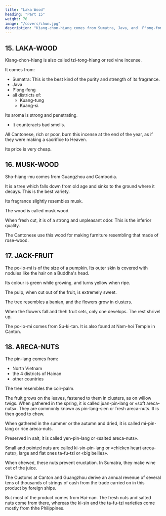 ```yaml
---
title: "Laka Wood"
heading: "Part 15"
weight: 70
image: "/covers/chun.jpg"
description: "Kiang-chon-hiang comes from Sumatra, Java, and  P'ong-fong, the districts of Kuang-tung and Kuang-si"
---
```




## 15. LAKA-WOOD

Kiang-chon-hiang is also called tzi-tong-hiang or red vine incense. 

It comes from:
- Sumatra: This is the best kind of the purity and strength of its fragrance.
- Java
- P'ong-fong
- all districts of:
  - Kuang-tung
  - Kuang-si. 

Its aroma is strong and penetrating.
- It counteracts bad smells. 

All Cantonese, rich or poor, burn this incense at the end of the year, as if they were making a sacrifice to Heaven.

Its price is very cheap.


<!-- Notes.
work Pahang, on the east coast of the Malay Peninsula. In the first part of this
1) P'ong-fong, that laka-wood was a product of Sumatra, Tan-ma-ling (Kwantan), Fo-
states the author
Borneo. 30 lo-an (Beranang), Sho-p'o (Java), the Celebes (?), and
says it was a product Tung-si-yang-k'au, 3,is*,i7* uses the name kiang-Uang, and
it is also c&Wei U-M-Mang,
says Pon-ts'au, The
Palembang. ofPatani(-:/r VM), and
is given as the name of a kind of gharu-wood.
which, in another passage (supra, p. 205, line 25),
lit. ..burning fueb), was not performed
or fan-ch'ai {j^
2) The ..Sacrifice to Heaven)),
Li Ki, II, 202. The simile does not
Legge, See
Sovereign. 35 by the people at large, but by
cheapness of this odoriferous wood,
the of view that, in mean only can  it appear a happy one; 
every one celebrated the coming of the
fan-ch'ai. New Year
in the same way as the Emperors did with the
author states that the sap of the laka-wood tree
In another passage (supra, p. 198) our
dragon's-blood».
(.imitation
40 was used to make an
3) -->


## 16. MUSK-WOOD

Sho-hiang-mu comes from Guangzhou and Cambodia.
<!-- Chan-ch'ong and from age -->

It is a tree which falls down from old age and sinks to the ground where it decays. This is the best variety.

Its fragrance slightly resembles musk. 

The wood is called musk wood. 

When fresh cut, it is of a strong and unpleasant odor. This is the inferior quality. 

The Cantonese use this wood for making furniture resembling that made of rose-wood. 

<!-- the
this

Chinese works.
has nothing
to

have been unableto identify this product,
The Tung-si-yang-k'au,
say concerning
Pon-ts'au does not refer to
it,
3,io''
(:^
10
nor have we found any mention of
it
in other
mentions this product as coming from Kamboja, but
except that the I-t'ung-chi says
it
has the odour of musk. The
it. -->


## 17. JACK-FRUIT

The po-lo-mi is of the size of a pumpkin. Its outer skin is covered with nodules like the hair on a Buddha's head.

Its colour is green while growing, and turns yellow when ripe. 

The pulp, when cut out of the fruit, is extremely sweet. 

The tree resembles a banian, and the flowers grow in clusters.

When the flowers fall and theh fruit sets, only one develops. The rest shrivel up. 

The po-lo-mi comes from Su-ki-tan. It is also found at Nam-hoi Temple in Canton.

<!-- 
Note.
the product of the Artocarpus integrifolia; the origin of our name for it, jack, 25
the Malayalam name of the fruit, chaMa. Its Sanskrit names are panasa, phalasa, and lantaka-
This fruit
is
Yule and Burnell,
Crawfurd, Hist. Indian Archipel., I, 422. De'can-
indigenous to the Western Ghats-possibly Malabar. The fruit was at
calleip'o-na-so by the Chinese, which is the Sanskrit name ^amasa. The Sui-shu 82,?'' is
I be-
phala.
dolle, op.
first
is
cit.,
239, thinks
lieve, the earliest
boja)
it
spe^s
Glossary, 335.
it is
Chinese work
of «the p'o-na-so
to
(
mention this
(^ Diospyros kaki) and whose
the sM
the name
fruit.
Among the products
peculiar to Chon-la (Kam- 30
1^ ^[J ^) tree which had no flowers, and whose leaves were like
was like a pumpkin (tung-kua). «Later on it received
was given it on its introduction into Canton in the
sixth century by a native of «the country of Po-1ob
('^ ^), whence the name of the fruit.
Po-Io, according to T'ang-shu, 222B, was S. W. of Kamboja'(Chi-t'u), and
Won-hien-tung-k'au, 35
331. Sect. P'o-li, identifies it with P'o-li, which is supposed to have been in the Malay
Peninsula.
fruit
of po-lo-mi, which, the Chinese say,
Conf. supra, pp. 83, 85, n. 4 -->


<!-- Yu-yang-tsa-tsu, 18,8^ has the following on the jack-fruit= «The F'o-na-so
tree grows
({jj) in
also grows in Fu-lin,
Po-ssii (Persia); it
^
where
it is
^)
^[5
a-p'u-to (|J^
called
°^ a-sa-to |J^
^1 according to Pon-ts'au). The tree grows to 50 or 60 feet
The bark is blueish-green. The leaves are very shiny, they do not wither in winter or
5 summer. The fruit does not come out of the flower, but proceeds from the stem of the tree, and
nP ?lS
high.
is
as large as a pumpkin. It has a husk enveloping
pulp
number of them. They have stems (;^)- Inside the
yellow, which is excellent eating when roasted.)) See
10
P'ing-chou-k'o-t'an, 2,5* says:
The ripe fruit
call it
like a
is
at the
and on the husk are spines
(^J)- The
po-lo-mi.
When
pips there
is
a kernel like a chestnut and
Hirth, J. A. 0. S., XXX, 24.
«In front of the Nan-hai-miau (in Canton) there is a big
also
pumpkin, when opened its sections
(J^) are
properly prepared (lit. steeped) it is good to eat
The Nan-hai (Nam-hoi
•
it,
sweet and edible. The pips (inside the pulp) are as big as jujubes, and one fruit has a
is
Cantonese)-miau in Canton
in
is
like bananas.
(y^
^
The
tree.
natives
'pT ^^).»
supposed to have been founded
end of the sixth century A. D. The two jack-fruit trees in
it
were said
to
have been
15 planted during the Liang dynasty (A. D. 502—557), and are supposed to have been the ancestors
of all the jack-fruit trees in the neighbourhood. See Kuang-tung-sin-yii (published in 1700),
6,7,
At the present time the jack-fruit is found all over Kuang-tung, Hainan and
southern Formosa. The image of the iirst propagator of the jack-fruit in China
the native of
the kingdom of Po-lo referred to previously
is worshipped down to the present day in the Nam-hoi
and
25,28, et seqq.
—
—
20 temple, where jack-fruit trees are
191, III,
still
grown. Notes and Queries on China and Japan,
Concerning the origin of the Chinese name joo-Zo-mi for
on the Chinese language, 437,
phala
II,
169,
U.
is
inclined to think
and mi may be the Chinese word
fruit,
it
this fruit,
Thos. Watters, Essays
a mixed term, po-lo
may
be Sanskrit for
for honey. This explanation appears to us a fairly
25 satisfactory one.
The T'ang-shu,
(A. D. 647) a mission
Emperor with
Populus alba,
30 possible that
2k
po-lo

mentions that in the twenty-first year of the chong-Tcuan period

from Magadha (Central India) which came

Po-lo is,
this particular
viffi
This tree,
it is said,
to the
as noted previously, the Sanskrit
one
may have been
Chinese court, presented the
(y 7^
— but seems
resembled a pai-yang tree
word
for «fruit))
a po-lo-mi or jack-fruit tree,
if
it
not a pine-apple. -->


## 18. ARECA-NUTS 

The pin-lang comes from:
- North Vietnam
- the 4 districts of Hainan
- other countries 

The tree resembles the coir-palm.

The fruit grows on the leaves, fastened to them in clusters, as on willow twigs. When gathered in the spring, it is called juan-pin-lang or «soft areca-nuts». They are commonly known as pin-lang-sien or fresh areca-nuts. It is then good to chew.

When gathered in the summer or the autumn and dried, it is called mi-pin-lang or rice areca-nuts. 

Preserved in salt, it is called yen-pin-lang or «salted areca-nuts». 

Small and pointed nuts are called ki-sin-pin-lang or «chicken heart areca-nuts», large and flat ones ta-fu-tzi or «big bellies».

When chewed, these nuts prevent eructation. In Sumatra, they make wine out of the juice.

The Customs at Canton and Guangzhou derive an annual revenue of several tens of thousands of strings of cash from the trade carried on in this product by foreign ships.

But most of the product comes from Hai-nan. The fresh nuts and salted nuts come from there, whereas the ki-sin and the ta-fu-tzi varieties come mostly from thhe Philippines.


<!-- Notes.
Pin-lang
a transcription of the Malay
is
pinang. Nan-fang-ts'au-mu-chnang,
China) and that
comfit)).
it is
also
De Candolle,
caWei pin-mon-yau-tsim
op.
cit.,
344 thinks
author mentions betel-nuts in the first
and of the Philippine islands He
named
says that
(Ma-i).
it
name
of the areca-palm (Areca catechu, L.)
comes from Lin-i {mR &. Southern Indo-
it
{^S P^ ^S
may be
part of his
"^g) <" «pin-mdn medicinal 15
indigenous to the Malay Peninsula. Our
work
as a product of Ooromandel, of
calls (supra, p. 160) the betel-nuts
He
place yau-pin-lang or «medicinal areca-nutso.
Hainan
brought from the
last
mentions (supra, pp. 60, 78) wine made
with areca-nuts as in use in Sumatra (San-fo-ts'i) and Java.
2)
20
This paragraph, as also that part of the last paragraph in quotation marks, are taken
from Ling-wai-tai-ta,
8,3.
The Pon-ts'au,
31,14—19, says the ta-fu-tzi is also called chu-pin-lang,
apig betel-nut)).
 -->

